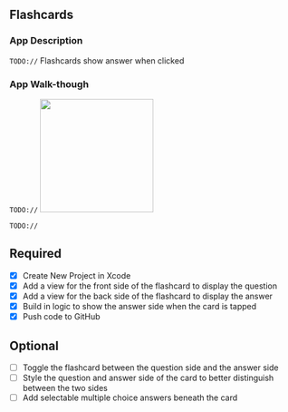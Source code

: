 ## Flashcards

### App Description
`TODO://` Flashcards show answer when clicked

### App Walk-though
`TODO://` 
<img src="￼file:///Users/ayushshrivastava/Desktop/Flashcards%20app.gif" width=200><br>

`TODO://` 
## Required
- [x] Create New Project in Xcode
- [x] Add a view for the front side of the flashcard to display the question
- [x] Add a view for the back side of the flashcard to display the answer
- [x] Build in logic to show the answer side when the card is tapped
- [x] Push code to GitHub
## Optional
- [ ] Toggle the flashcard between the question side and the answer side
- [ ] Style the question and answer side of the card to better distinguish between the two sides
- [ ] Add selectable multiple choice answers beneath the card
